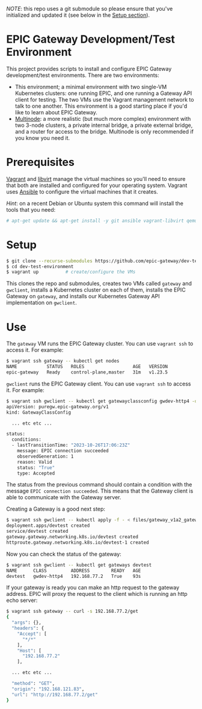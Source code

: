 *NOTE*: this repo uses a git submodule so please ensure that you've initialized and updated it (see below in the [Setup section](#setup)).

# EPIC Gateway Development/Test Environment

This project provides scripts to install and configure EPIC Gateway development/test environments. There are two environments:

* This environment; a minimal environment with two single-VM Kubernetes clusters: one running EPIC, and one running a Gateway API client for testing. The two VMs use the Vagrant management network to talk to one another. This environment is a good starting place if you'd like to learn about EPIC Gateway.
* [Multinode](multinode/): a more realistic (but much more complex) environment with two 3-node clusters, a private internal bridge, a private external bridge, and a router for access to the bridge. Multinode is only recommended if you know you need it.

# Prerequisites

[Vagrant](https://www.vagrantup.com/) and [libvirt](https://libvirt.org/) manage the virtual machines so you'll need to ensure that both are installed and configured for your operating system. Vagrant uses [Ansible](https://www.ansible.com/) to configure the virtual machines that it creates.

_Hint_: on a recent Debian or Ubuntu system this command will install the tools that you need:
```sh
# apt-get update && apt-get install -y git ansible vagrant-libvirt qemu-kvm
```

# Setup

```sh
$ git clone --recurse-submodules https://github.com/epic-gateway/dev-test-environment.git
$ cd dev-test-environment
$ vagrant up          # create/configure the VMs
```

This clones the repo and submodules, creates two VMs called ```gateway``` and ```gwclient```, installs a Kubernetes cluster on each of them, installs the EPIC Gateway on ```gateway```, and installs our Kubernetes Gateway API implementation on ```gwclient```.

# Use

The ```gateway``` VM runs the EPIC Gateway cluster. You can use ```vagrant ssh``` to access it. For example:

```sh
$ vagrant ssh gateway -- kubectl get nodes
NAME           STATUS   ROLES                  AGE   VERSION
epic-gateway   Ready    control-plane,master   31m   v1.23.5
```

```gwclient``` runs the EPIC Gateway client. You can use ```vagrant ssh``` to access it. For example:

```sh
$ vagrant ssh gwclient -- kubectl get gatewayclassconfig gwdev-http4 -oyaml
apiVersion: puregw.epic-gateway.org/v1
kind: GatewayClassConfig

  ... etc etc ...

status:
  conditions:
  - lastTransitionTime: "2023-10-26T17:06:23Z"
    message: EPIC connection succeeded
    observedGeneration: 1
    reason: Valid
    status: "True"
    type: Accepted
```

The status from the previous command should contain a condition with the message ```EPIC connection succeeded```. This means that the Gateway client is able to communicate with the Gateway server.

Creating a Gateway is a good next step:

```sh
$ vagrant ssh gwclient -- kubectl apply -f - < files/gateway_v1a2_gateway-devtest.yaml
deployment.apps/devtest created
service/devtest created
gateway.gateway.networking.k8s.io/devtest created
httproute.gateway.networking.k8s.io/devtest-1 created
```

Now you can check the status of the gateway:

```sh
$ vagrant ssh gwclient -- kubectl get gateways devtest
NAME      CLASS         ADDRESS        READY   AGE
devtest   gwdev-http4   192.168.77.2   True    93s
```

If your gateway is ready you can make an http request to the gateway address. EPIC will proxy the request to the client which is running an http echo server:

```sh
$ vagrant ssh gateway -- curl -s 192.168.77.2/get
{
  "args": {},
  "headers": {
    "Accept": [
      "*/*"
    ],
    "Host": [
      "192.168.77.2"
    ],

  ... etc etc ...

  "method": "GET",
  "origin": "192.168.121.83",
  "url": "http://192.168.77.2/get"
}
```
